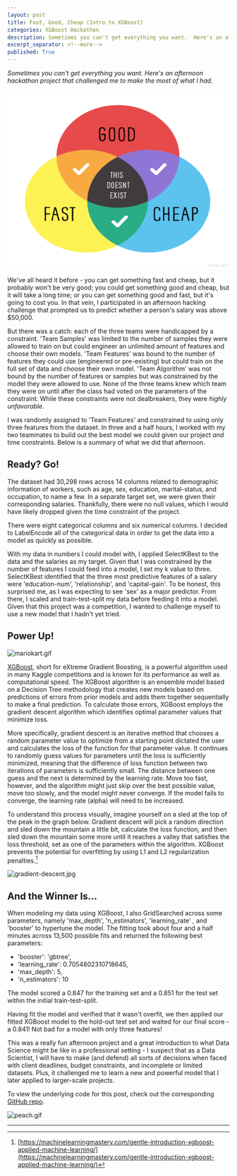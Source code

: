 ```yaml
---
layout: post
title: Fast, Good, Cheap (Intro to XGBoost)
categories: XGBoost Hackathon
description: Sometimes you can't get everything you want.  Here's an afternoon hackathon project that challenged me to make the most of what I had.
excerpt_separator: <!--more-->
published: True
---
```


*Sometimes you can't get everything you want.  Here's an afternoon hackathon project that challenged me to make the most of what I had.*

![fast-good-cheap.png](/static/img/fast-good-cheap.png)

<!--more-->

We've all heard it before - you can get something fast and cheap, but it probably won't be very good; you could get something good and cheap, but it will take a long time; or you can get something good and fast, but it's going to cost you.  In that vein, I participated in an afternoon hacking challenge that prompted us to predict whether a person's salary was above $50,000.

But there was a catch: each of the three teams were handicapped by a constraint.  'Team Samples' was limited to the number of samples they were allowed to train on but could engineer an unlimited amount of features and choose their own models.  'Team Features' was bound to the number of features they could use (engineered or pre-existing) but could train on the full set of data and choose their own model.  'Team Algorithm' was not bound by the number of features or samples but was constrained by the model they were allowed to use.  None of the three teams knew which team they were on until after the class had voted on the parameters of the constraint.  While these constraints were not dealbreakers, they were *highly unfavorable*.  

I was randomly assigned to 'Team Features' and constrained to using only three features from the dataset.  In three and a half hours, I worked with my two teammates to build out the best model we could given our project *and* time constraints.  Below is a summary of what we did that afternoon.

## Ready? Go!

The dataset had 30,298 rows across 14 columns related to demographic information of workers, such as age, sex, education, marital-status, and occupation, to name a few.  In a separate target set, we were given their corresponding salaries.  Thankfully, there were no null values, which I would have likely dropped given the time constraint of the project.

There were eight categorical columns and six numerical columns.  I decided to LabelEncode all of the categorical data in order to get the data into a model as quickly as possible.

With my data in numbers I could model with, I applied SelectKBest to the data and the salaries as my target.  Given that I was constrained by the number of features I could feed into a model, I set my k value to three.  SelectKBest identified that the three most predictive features of a salary were 'education-num', 'relationship', and 'capital-gain'.  To be honest, this surprised me, as I was expecting to see 'sex' as a major predictor.  From there, I scaled and train-test-split my data before feeding it into a model.  Given that this project was a competition, I wanted to challenge myself to use a new model that I hadn't yet tried.  

## Power Up!

![mariokart.gif](/static/img/mariokart.gif)

[XGBoost](https://github.com/dmlc/xgboost), short for eXtreme Gradient Boosting, is a powerful algorithm used in many Kaggle competitions and is known for its performance as well as computational speed.  The XGBoost algorithm is an ensemble model based on a Decision Tree methodology that creates new models based on predictions of errors from prior models and adds them together sequentially to make a final prediction.  To calculate those errors, XGBoost employs the gradient descent algorithm which identifies optimal parameter values that minimize loss.  

More specifically, gradient descent is an iterative method that chooses a random parameter value to optimize from a starting point dictated the user and calculates the loss of the function for that parameter value.  It continues to randomly guess values for parameters until the loss is sufficiently minimized, meaning that the difference of loss function between two iterations of parameters is sufficiently small.  The distance between one guess and the next is determined by the learning rate.  Move too fast, however, and the algorithm might just skip over the best possible value, move too slowly, and the model might never converge.  If the model fails to converge, the learning rate (alpha) will need to be increased.

To understand this process visually, imagine yourself on a sled at the top of the peak in the graph below.  Gradient descent will pick a random direction and sled down the mountain a little bit, calculate the loss function, and then sled down the mountain some more until it reaches a valley that satisfies the loss threshold, set as one of the parameters within the algorithm.  XGBoost prevents the potential for overfitting by using L1 and L2 regularization penalties.[^1]

![gradient-descent.jpg](/static/img/gradient-descent.jpg)

## And the Winner Is...

When modeling my data using XGBoost, I also GridSearched across some parameters, namely 'max_depth', 'n_estimators', 'learning_rate' , and 'booster' to hypertune the model.  The fitting took about four and a half minutes across 13,500 possible fits and returned the following best parameters:

- 'booster': 'gbtree',
- 'learning_rate': 0.7054802310718645,
- 'max_depth': 5,
- 'n_estimators': 10

The model scored a 0.847 for the training set and a 0.851 for the test set within the initial train-test-split.

Having fit the model and verified that it wasn't overfit, we then applied our fitted XGBoost model to the hold-out test set and waited for our final score - a 0.841!  Not bad for a model with only three features!

This was a really fun afternoon project and a great introduction to what Data Science might be like in a professional setting - I suspect that as a Data Scientist, I will have to make (and defend) all sorts of decisions when faced with client deadlines, budget constraints, and incomplete or limited datasets.  Plus, it challenged me to learn a new and powerful model that I later applied to larger-scale projects.

To view the underlying code for this post, check out the corresponding [GitHub repo](https://github.com/thedatasleuth/Fast-Good-Cheap).

![peach.gif](/static/img/peach.gif)

---
[^1]: [https://machinelearningmastery.com/gentle-introduction-xgboost-applied-machine-learning/](https://machinelearningmastery.com/gentle-introduction-xgboost-applied-machine-learning/)
